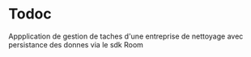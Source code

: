 # Todoc

Appplication de gestion de taches d'une entreprise de nettoyage avec persistance des donnes via le sdk Room
